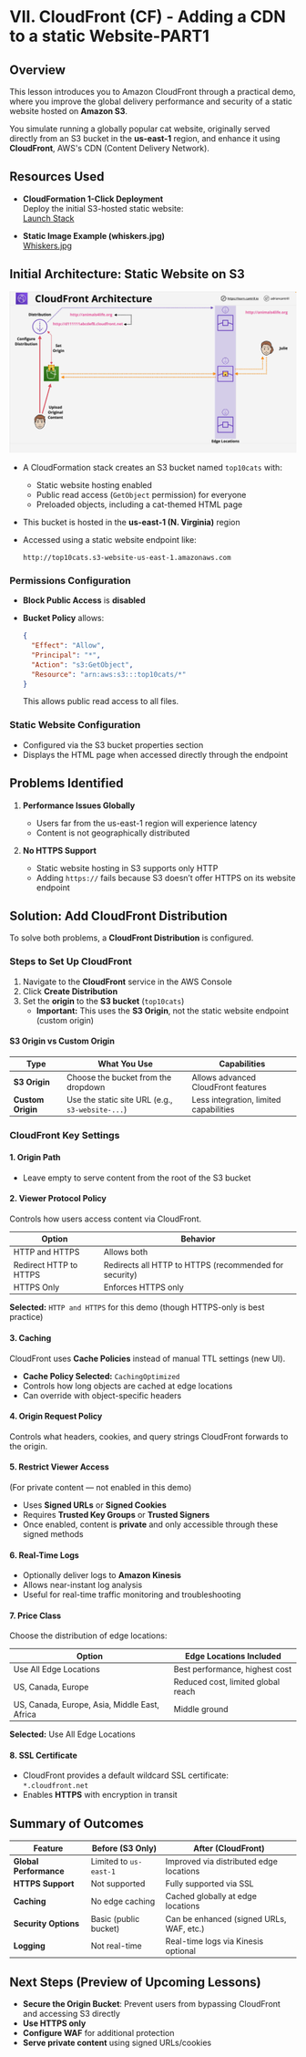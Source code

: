 # VII. CloudFront (CF) - Adding a CDN to a static Website-PART1

## Overview

This lesson introduces you to Amazon CloudFront through a practical demo, where you improve the global delivery performance and security of a static website hosted on **Amazon S3**.

You simulate running a globally popular cat website, originally served directly from an S3 bucket in the **us-east-1** region, and enhance it using **CloudFront**, AWS's CDN (Content Delivery Network).

## Resources Used

- **CloudFormation 1-Click Deployment**  
  Deploy the initial S3-hosted static website:  
  [Launch Stack](https://console.aws.amazon.com/cloudformation/home?region=us-east-1#/stacks/create/review?templateURL=https://learn-cantrill-labs.s3.amazonaws.com/awscoursedemos/0026-aws-associate-cdn-cloudfront-and-s3/top10catsbucket.yaml&stackName=CFANDS3)

- **Static Image Example (whiskers.jpg)**  
  [Whiskers.jpg](https://learn-cantrill-labs.s3.amazonaws.com/awscoursedemos/0026-aws-associate-cdn-cloudfront-and-s3/whiskers.jpg)

## Initial Architecture: Static Website on S3

![alt text](image-6.png)

- A CloudFormation stack creates an S3 bucket named `top10cats` with:
  - Static website hosting enabled
  - Public read access (`GetObject` permission) for everyone
  - Preloaded objects, including a cat-themed HTML page
- This bucket is hosted in the **us-east-1 (N. Virginia)** region
- Accessed using a static website endpoint like:

  ```
  http://top10cats.s3-website-us-east-1.amazonaws.com
  ```

### Permissions Configuration

- **Block Public Access** is **disabled**
- **Bucket Policy** allows:

  ```json
  {
    "Effect": "Allow",
    "Principal": "*",
    "Action": "s3:GetObject",
    "Resource": "arn:aws:s3:::top10cats/*"
  }
  ```

  This allows public read access to all files.

### Static Website Configuration

- Configured via the S3 bucket properties section
- Displays the HTML page when accessed directly through the endpoint

## Problems Identified

1. **Performance Issues Globally**

   - Users far from the us-east-1 region will experience latency
   - Content is not geographically distributed

2. **No HTTPS Support**
   - Static website hosting in S3 supports only HTTP
   - Adding `https://` fails because S3 doesn’t offer HTTPS on its website endpoint

## Solution: Add CloudFront Distribution

To solve both problems, a **CloudFront Distribution** is configured.

### Steps to Set Up CloudFront

1. Navigate to the **CloudFront** service in the AWS Console
2. Click **Create Distribution**
3. Set the **origin** to the **S3 bucket** (`top10cats`)
   - **Important:** This uses the **S3 Origin**, not the static website endpoint (custom origin)

#### S3 Origin vs Custom Origin

| Type              | What You Use                                     | Capabilities                           |
| ----------------- | ------------------------------------------------ | -------------------------------------- |
| **S3 Origin**     | Choose the bucket from the dropdown              | Allows advanced CloudFront features    |
| **Custom Origin** | Use the static site URL (e.g., `s3-website-...`) | Less integration, limited capabilities |

### CloudFront Key Settings

#### 1. **Origin Path**

- Leave empty to serve content from the root of the S3 bucket

#### 2. **Viewer Protocol Policy**

Controls how users access content via CloudFront.

| Option                 | Behavior                                               |
| ---------------------- | ------------------------------------------------------ |
| HTTP and HTTPS         | Allows both                                            |
| Redirect HTTP to HTTPS | Redirects all HTTP to HTTPS (recommended for security) |
| HTTPS Only             | Enforces HTTPS only                                    |

**Selected:** `HTTP and HTTPS` for this demo (though HTTPS-only is best practice)

#### 3. **Caching**

CloudFront uses **Cache Policies** instead of manual TTL settings (new UI).

- **Cache Policy Selected:** `CachingOptimized`
- Controls how long objects are cached at edge locations
- Can override with object-specific headers

#### 4. **Origin Request Policy**

Controls what headers, cookies, and query strings CloudFront forwards to the origin.

#### 5. **Restrict Viewer Access**

(For private content — not enabled in this demo)

- Uses **Signed URLs** or **Signed Cookies**
- Requires **Trusted Key Groups** or **Trusted Signers**
- Once enabled, content is **private** and only accessible through these signed methods

#### 6. **Real-Time Logs**

- Optionally deliver logs to **Amazon Kinesis**
- Allows near-instant log analysis
- Useful for real-time traffic monitoring and troubleshooting

#### 7. **Price Class**

Choose the distribution of edge locations:

| Option                                        | Edge Locations Included            |
| --------------------------------------------- | ---------------------------------- |
| Use All Edge Locations                        | Best performance, highest cost     |
| US, Canada, Europe                            | Reduced cost, limited global reach |
| US, Canada, Europe, Asia, Middle East, Africa | Middle ground                      |

**Selected:** Use All Edge Locations

#### 8. **SSL Certificate**

- CloudFront provides a default wildcard SSL certificate:  
  `*.cloudfront.net`
- Enables **HTTPS** with encryption in transit

## Summary of Outcomes

| Feature                | Before (S3 Only)       | After (CloudFront)                       |
| ---------------------- | ---------------------- | ---------------------------------------- |
| **Global Performance** | Limited to `us-east-1` | Improved via distributed edge locations  |
| **HTTPS Support**      | Not supported          | Fully supported via SSL                  |
| **Caching**            | No edge caching        | Cached globally at edge locations        |
| **Security Options**   | Basic (public bucket)  | Can be enhanced (signed URLs, WAF, etc.) |
| **Logging**            | Not real-time          | Real-time logs via Kinesis optional      |

## Next Steps (Preview of Upcoming Lessons)

- **Secure the Origin Bucket**: Prevent users from bypassing CloudFront and accessing S3 directly
- **Use HTTPS only**
- **Configure WAF** for additional protection
- **Serve private content** using signed URLs/cookies

